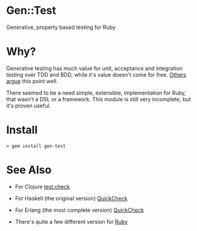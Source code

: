 Gen::Test
=========

Generative, property based testing for Ruby

Why?
====

Generative testing has much value for unit, acceptance and integration testing over TDD and BDD, while it's
value doesn't come for free.
[Others](https://www.youtube.com/watch?v=r5i_OiZw6Sw) [argue](http://www.quviq.com/products/quickcheck-for-c/)
this point well.

There seemed to be a need simple, extensible, implementation for Ruby, that wasn't a DSL or a framework. This
module is still very incomplete, but it's proven useful.

Install
=======

    > gem install gen-test

See Also
========

- For Clojure [test.check](https://github.com/clojure/test.check)
- For Haskell (the original version) [QuickCheck](https://hackage.haskell.org/package/QuickCheck)
- For Erlang (the most complete version) [QuickCheck](http://www.quviq.com/products/erlang-quickcheck/)

- There's quite a few different version for [Ruby](https://rubygems.org/search?utf8=%E2%9C%93&query=quickcheck)
